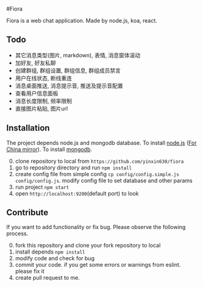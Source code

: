 #Fiora

Fiora is a web chat application. Made by node.js, koa, react.


## Todo

* 其它消息类型(图片, markdown), 表情, 消息窗体滚动
* 加好友, 好友私聊
* 创建群组, 群组设置, 群组信息, 群组成员禁言
* 用户在线状态, 断线重连
* 消息桌面推送, 消息提示音, 推送及提示音配置
* 查看用户信息面板
* 消息长度限制, 频率限制
* 直接图片粘贴, 图片url

## Installation

The project depends node.js and mongodb database. To install [node.js](https://nodejs.org/en/download/) ([For China mirror](https://npm.taobao.org/mirrors/node)). To install [mongodb](https://docs.mongodb.com/manual/installation/).

0. clone repository to local from `https://github.com/yinxin630/fiora`
0. go to repository directory and run `npm install`
0. create config file from simple config `cp config/config.simple.js config/config.js`. modify config file to set database and other params
0. run project `npm start`
0. open `http://localhost:9200`(default port) to look

## Contribute

If you want to add functionality or fix bug. Please observe the following process.

0. fork this repository and clone your fork repository to local
0. install depends `npm install`
0. modify code and check for bug
0. commit your code. if you get some errors or warnings from eslint. please fix it
0. create pull request to me.